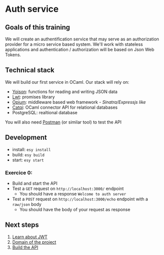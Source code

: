# Auth service

## Goals of this training

We will create an authentification service that may serve as an authorization provider for a micro service based system.
We'll work with stateless applications and authentication / authorization will be based on Json Web Tokens.

## Technical stack

We will build our first service in OCaml. Our stack will rely on:
- [Yojson](https://ocaml-community.github.io/yojson/yojson/Yojson/index.html): functions for reading and writing JSON data
- [Lwt](https://ocsigen.org/lwt/5.3.0/manual/manual): promises library
- [Opium](https://rgrinberg.github.io/opium/opium/index.html#overview): middleware based web framework - _Sinatra/Expressjs like_
- [Catqi](https://paurkedal.github.io/ocaml-caqti/index.html): OCaml connector API for relational databases
- PostgreSQL: realtional database

You will also need [Postman](https://www.postman.com/downloads/) (or similar tool) to test the API

## Development

- install: `esy install`
- build: `esy build`
- start: `esy start`

### Exercice 0: 

- Build and start the API
- Test a `GET` request on `http://localhost:3000/` endpoint
    - You should have a response `Welcome to auth server`
- Test a `POST` request on `http://localhost:3000/echo` endpoint with a `raw/json` body
    - You should have the body of your request as response


## Next steps

1. [Learn about JWT](./doc/jwt.md)
2. [Domain of the project](./doc/architecture.md)
3. [Build the API](./doc/exercices.md)
